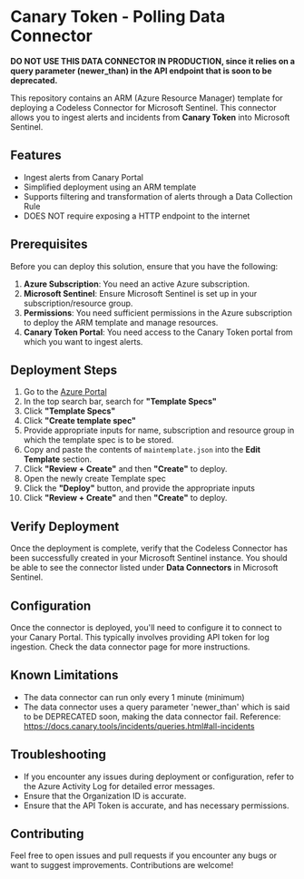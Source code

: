# Canary Token - Polling Data Connector

**DO NOT USE THIS DATA CONNECTOR IN PRODUCTION, since it relies on a query parameter (newer_than) in the API endpoint that is soon to be deprecated.**

This repository contains an ARM (Azure Resource Manager) template for deploying a Codeless Connector for Microsoft Sentinel. This connector allows you to ingest alerts and incidents from **Canary Token** into Microsoft Sentinel.

## Features
- Ingest alerts from Canary Portal
- Simplified deployment using an ARM template
- Supports filtering and transformation of alerts through a Data Collection Rule
- DOES NOT require exposing a HTTP endpoint to the internet

## Prerequisites
Before you can deploy this solution, ensure that you have the following:

1. **Azure Subscription**: You need an active Azure subscription.
2. **Microsoft Sentinel**: Ensure Microsoft Sentinel is set up in your subscription/resource group.
3. **Permissions**: You need sufficient permissions in the Azure subscription to deploy the ARM template and manage resources.
4. **Canary Token Portal**: You need access to the Canary Token portal from which you want to ingest alerts.


## Deployment Steps

1. Go to the [Azure Portal](https://portal.azure.com/)
2. In the top search bar, search for **"Template Specs"**
3. Click **"Template Specs"**
4. Click **"Create template spec"**
5. Provide appropriate inputs for name, subscription and resource group in which the template spec is to be stored.
6. Copy and paste the contents of `maintemplate.json` into the **Edit Template** section.
7. Click **"Review + Create"** and then **"Create"** to deploy.
8. Open the newly create Template spec
9. Click the **"Deploy"** button, and provide the appropriate inputs
10. Click **"Review + Create"** and then **"Create"** to deploy.


## Verify Deployment
Once the deployment is complete, verify that the Codeless Connector has been successfully created in your Microsoft Sentinel instance. You should be able to see the connector listed under **Data Connectors** in Microsoft Sentinel.

## Configuration
Once the connector is deployed, you'll need to configure it to connect to your Canary Portal. This typically involves providing API token for log ingestion. Check the data connector page for more instructions.

## Known Limitations
- The data connector can run only every 1 minute (minimum)
- The data connector uses a query parameter 'newer_than' which is said to be DEPRECATED soon, making the data connector fail. Reference: https://docs.canary.tools/incidents/queries.html#all-incidents

## Troubleshooting
- If you encounter any issues during deployment or configuration, refer to the Azure Activity Log for detailed error messages.
- Ensure that the Organization ID is accurate.
- Ensure that the API Token is accurate, and has necessary permissions.

## Contributing
Feel free to open issues and pull requests if you encounter any bugs or want to suggest improvements. Contributions are welcome!
